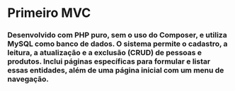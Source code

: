 
# Primeiro MVC 

### Desenvolvido com PHP puro, sem o uso do Composer, e utiliza MySQL como banco de dados. O sistema permite o cadastro, a leitura, a atualização e a exclusão (CRUD) de pessoas e produtos. Inclui páginas específicas para formular e listar essas entidades, além de uma página inicial com um menu de navegação. 


